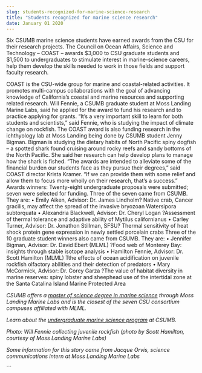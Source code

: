 ```yaml
---
slug: students-recognized-for-marine-science-research
title: "Students recognized for marine science research"
date: January 01 2020
---
```


 
<p>
  Six CSUMB marine science students have earned awards from the CSU for their
  research projects. The Council on Ocean Affairs, Science and Technology –
  COAST – awards $3,000 to CSU graduate students and $1,500 to undergraduates to
  stimulate interest in marine-science careers, help them develop the skills
  needed to work in those fields and support faculty research.
</p>
<p>
  COAST is the CSU-wide group for marine and coastal-related activities. It
  promotes multi-campus collaborations with the goal of advancing knowledge of
  California’s coastal and marine resources and supporting related research.
  Will Fennie, a CSUMB graduate student at Moss Landing Marine Labs, said he
  applied for the award to fund his research and to practice applying for
  grants. “It’s a very important skill to learn for both students and
  scientists,” said Fennie, who is studying the impact of climate change on
  rockfish. The COAST award is also funding research in the ichthyology lab at
  Moss Landing being done by CSUMB student Jenny Bigman. Bigman is studying the
  dietary habits of North Pacific spiny dogfish – a spotted shark found cruising
  around rocky reefs and sandy bottoms of the North Pacific. She said her
  research can help develop plans to manage how the shark is fished. “The awards
  are intended to alleviate some of the financial burden our students face as
  they pursue their degrees,” said COAST director Krista Kramer. “If we can
  provide them with some relief and allow them to focus more wholly on their
  research, that’s a success.” Awards winners: Twenty-eight undergraduate
  proposals were submitted; seven were selected for funding. Three of the seven
  came from CSUMB. They are: • Emily Aiken, Advisor: Dr. James Lindholm? Native
  crab, Cancer gracilis, may affect the spread of the invasive bryozoan
  Watersipora subtorquata • Alexandria Blackwell, Advisor: Dr. Cheryl Logan
  ?Assessment of thermal tolerance and adaptive ability of Mytilus californianus
  • Carley Turner, Advisor: Dr. Jonathon Stillman, SFSU? Thermal sensitivity of
  heat shock protein gene expression in newly settled porcelain crabs Three of
  the 10 graduate student winners also came from CSUMB. They are: • Jennifer
  Bigman, Advisor: Dr. David Ebert (MLML) ?Food web of Monterey Bay: insights
  through stable isotope analysis • Hamilton Fennie, Advisor: Dr. Scott Hamilton
  (MLML) Tthe effects of ocean acidification on juvenile rockfish olfactory
  abilities and their detection of predators • Mary McCormick, Advisor: Dr.
  Corey Garza ?The value of habitat diversity in marine reserves: spiny lobster
  and sheephead use of the intertidal zone at the Santa Catalina Island Marine
  Protected Area
</p>
<p>
  <em
    >CSUMB offers a
    <a
      href="https://catalog.csumb.edu/graduate-education/graduate-degrees/marine-science-ms"
      >master of science degree in marine science</a
    >
    through Moss Landing Marine Labs and is the closest of the seven CSU
    consortium campuses affiliated with MLML.</em
  >
</p>
<p>
  <em
    >Learn about the
    <a href="https://catalog.csumb.edu/undergrad-education/majors/marine-science"
      >undergraduate marine science program</a
    >
    at CSUMB.</em
  >
</p>
<p>
  <em
    >Photo: Will Fennie collecting juvenile rockfish (photo by Scott Hamilton,
    courtesy of Moss Landing Marine Labs)</em
  >
</p>
<p>
  <em
    >Some information for this story came from Jacque Orvis, science
    communications intern at Moss Landing Marine Labs
  </em>
</p>
```

